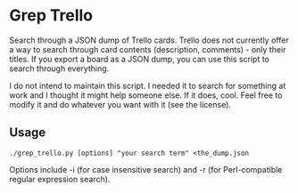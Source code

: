 # Grep Trello

Search through a JSON dump of Trello cards. Trello does not currently offer a
way to search through card contents (description, comments) - only their
titles. If you export a board as a JSON dump, you can use this script to
search through everything.

I do not intend to maintain this script. I needed it to search for something
at work and I thought it might help someone else. If it does, cool. Feel free
to modify it and do whatever you want with it (see the license).

## Usage

    ./grep_trello.py [options] "your search term" <the_dump.json

Options include -i (for case insensitive search) and -r (for Perl-compatible
regular expression search).
